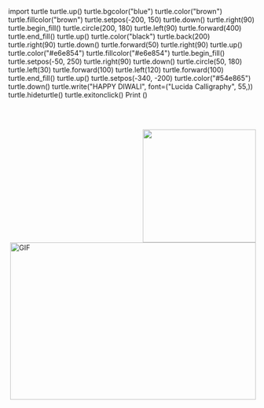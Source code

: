 import turtle
turtle.up()
turtle.bgcolor("blue")
turtle.color("brown")
turtle.fillcolor("brown")
turtle.setpos(-200, 150)
turtle.down()
turtle.right(90)
turtle.begin_fill()
turtle.circle(200, 180)
turtle.left(90)
turtle.forward(400)
turtle.end_fill()
turtle.up()
turtle.color("black")
turtle.back(200)
turtle.right(90)
turtle.down()
turtle.forward(50)
turtle.right(90)
turtle.up()
turtle.color("#e6e854")
turtle.fillcolor("#e6e854")
turtle.begin_fill()
turtle.setpos(-50, 250)
turtle.right(90)
turtle.down()
turtle.circle(50, 180)
turtle.left(30)
turtle.forward(100)
turtle.left(120)
turtle.forward(100)
turtle.end_fill()
turtle.up()
turtle.setpos(-340, -200)
turtle.color("#54e865")
turtle.down()
turtle.write("HAPPY DIWALI", font=("Lucida Calligraphy", 55,))
turtle.hideturtle()
turtle.exitonclick()
Print ()

<br/><br/>

<img align='right' src="https://media.giphy.com/media/M9gbBd9nbDrOTu1Mqx/giphy.gif" width="230">
<img align="right" alt="GIF" src="https://github.com/abhisheknaiidu/abhisheknaiidu/blob/master/code.gif?raw=true" width="500" height="320" />
